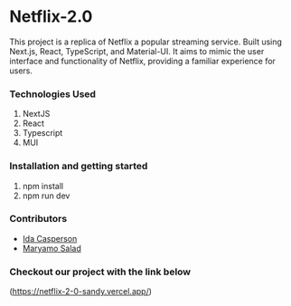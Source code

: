 # Netflix-2.0

This project is a replica of Netflix a popular streaming service. Built using Next.js, React, TypeScript, and Material-UI. It aims to mimic the user interface and functionality of Netflix, providing a familiar experience for users.

### Technologies Used

1. NextJS
2. React
3. Typescript
4. MUI

### Installation and getting started

1. npm install
2. npm run dev

### Contributors

- [Ida Casperson](https://github.com/iiddaa96)
- [Maryamo Salad](https://github.com/Maryamakeyf)

### Checkout our project with the link below
(https://netflix-2-0-sandy.vercel.app/)

